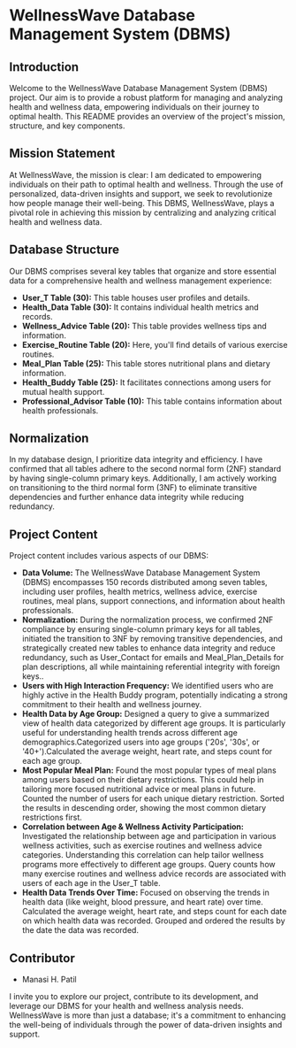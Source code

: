 # WellnessWave Database Management System (DBMS)

## Introduction
Welcome to the WellnessWave Database Management System (DBMS) project. Our aim is to provide a robust platform for managing and analyzing health and wellness data, empowering individuals on their journey to optimal health. This README provides an overview of the project's mission, structure, and key components.

## Mission Statement
At WellnessWave, the mission is clear: I am dedicated to empowering individuals on their path to optimal health and wellness. Through the use of personalized, data-driven insights and support, we seek to revolutionize how people manage their well-being. This DBMS, WellnessWave, plays a pivotal role in achieving this mission by centralizing and analyzing critical health and wellness data.

## Database Structure
Our DBMS comprises several key tables that organize and store essential data for a comprehensive health and wellness management experience:
- **User_T Table (30):** This table houses user profiles and details.
- **Health_Data Table (30):** It contains individual health metrics and records.
- **Wellness_Advice Table (20):** This table provides wellness tips and information.
- **Exercise_Routine Table (20):** Here, you'll find details of various exercise routines.
- **Meal_Plan Table (25):** This table stores nutritional plans and dietary information.
- **Health_Buddy Table (25):** It facilitates connections among users for mutual health support.
- **Professional_Advisor Table (10):** This table contains information about health professionals.

## Normalization
In my database design, I prioritize data integrity and efficiency. I have confirmed that all tables adhere to the second normal form (2NF) standard by having single-column primary keys. Additionally, I am actively working on transitioning to the third normal form (3NF) to eliminate transitive dependencies and further enhance data integrity while reducing redundancy.

## Project Content
Project content includes various aspects of our DBMS:
- **Data Volume:** 
The WellnessWave Database Management System (DBMS) encompasses 150 records distributed among seven tables, including user profiles, health metrics, wellness advice, exercise routines, meal plans, support connections, and information about health professionals.
- **Normalization:** During the normalization process, we confirmed 2NF compliance by ensuring single-column primary keys for all tables, initiated the transition to 3NF by removing transitive dependencies, and strategically created new tables to enhance data integrity and reduce redundancy, such as User_Contact for emails and Meal_Plan_Details for plan descriptions, all while maintaining referential integrity with foreign keys..
- **Users with High Interaction Frequency:** We identified users who are highly active in the Health Buddy program, potentially indicating a strong commitment to their health and wellness journey.
- **Health Data by Age Group:** Designed a query to give a summarized view of health data categorized by different age groups. It is particularly useful for understanding health trends across different age demographics.Categorized users into age groups ('20s', '30s', or '40+').Calculated the average weight, heart rate, and steps count for each age group.
- **Most Popular Meal Plan:** Found the most popular types of meal plans among users based on their dietary restrictions. This could help in tailoring more focused nutritional advice or meal plans in future. Counted the number of users for each unique dietary restriction. Sorted the results in descending order, showing the most common dietary restrictions first.
- **Correlation between Age & Wellness Activity Participation:** Investigated the relationship between age and participation in various wellness activities, such as exercise routines and wellness advice categories. Understanding this correlation can help tailor wellness programs more effectively to different age groups. Query counts how many exercise routines and wellness advice records are associated with users of each age in the User_T table.
- **Health Data Trends Over Time:** Focused on observing the trends in health data (like weight, blood pressure, and heart rate) over time. Calculated the average weight, heart rate, and steps count for each date on which health data was recorded. Grouped and ordered the results by the date the data was recorded.


## Contributor
- Manasi H. Patil

I invite you to explore our project, contribute to its development, and leverage our DBMS for your health and wellness analysis needs. WellnessWave is more than just a database; it's a commitment to enhancing the well-being of individuals through the power of data-driven insights and support.
